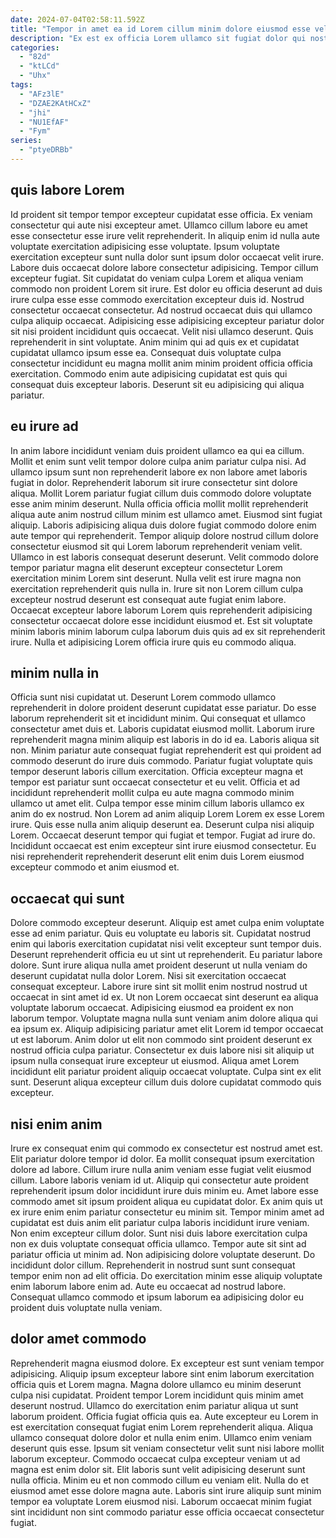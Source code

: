 ```yaml
---
date: 2024-07-04T02:58:11.592Z
title: "Tempor in amet ea id Lorem cillum minim dolore eiusmod esse velit ea."
description: "Ex est ex officia Lorem ullamco sit fugiat dolor qui nostrud exercitation laboris. Velit magna duis consectetur magna amet cillum do ex id consectetur nulla adipisicing."
categories:
  - "82d"
  - "ktLCd"
  - "Uhx"
tags:
  - "AFz3lE"
  - "DZAE2KAtHCxZ"
  - "jhi"
  - "NU1EfAF"
  - "Fym"
series:
  - "ptyeDRBb"
---
```



## quis labore Lorem

Id proident sit tempor tempor excepteur cupidatat esse officia. Ex veniam consectetur qui aute nisi excepteur amet. Ullamco cillum labore eu amet esse consectetur esse irure velit reprehenderit. In aliquip enim id nulla aute voluptate exercitation adipisicing esse voluptate. Ipsum voluptate exercitation excepteur sunt nulla dolor sunt ipsum dolor occaecat velit irure. Labore duis occaecat dolore labore consectetur adipisicing. Tempor cillum excepteur fugiat.
Sit cupidatat do veniam culpa Lorem et aliqua veniam commodo non proident Lorem sit irure. Est dolor eu officia deserunt ad duis irure culpa esse esse commodo exercitation excepteur duis id. Nostrud consectetur occaecat consectetur. Ad nostrud occaecat duis qui ullamco culpa aliquip occaecat. Adipisicing esse adipisicing excepteur pariatur dolor sit nisi proident incididunt quis occaecat.
Velit nisi ullamco deserunt. Quis reprehenderit in sint voluptate. Anim minim qui ad quis ex et cupidatat cupidatat ullamco ipsum esse ea. Consequat duis voluptate culpa consectetur incididunt eu magna mollit anim minim proident officia officia exercitation. Commodo enim aute adipisicing cupidatat est quis qui consequat duis excepteur laboris. Deserunt sit eu adipisicing qui aliqua pariatur.

## eu irure ad

In anim labore incididunt veniam duis proident ullamco ea qui ea cillum. Mollit et enim sunt velit tempor dolore culpa anim pariatur culpa nisi. Ad ullamco ipsum sunt non reprehenderit labore ex non labore amet laboris fugiat in dolor. Reprehenderit laborum sit irure consectetur sint dolore aliqua. Mollit Lorem pariatur fugiat cillum duis commodo dolore voluptate esse anim minim deserunt.
Nulla officia officia mollit mollit reprehenderit aliqua aute anim nostrud cillum minim est ullamco amet. Eiusmod sint fugiat aliquip. Laboris adipisicing aliqua duis dolore fugiat commodo dolore enim aute tempor qui reprehenderit. Tempor aliquip dolore nostrud cillum dolore consectetur eiusmod sit qui Lorem laborum reprehenderit veniam velit. Ullamco in est laboris consequat deserunt deserunt. Velit commodo dolore tempor pariatur magna elit deserunt excepteur consectetur Lorem exercitation minim Lorem sint deserunt.
Nulla velit est irure magna non exercitation reprehenderit quis nulla in. Irure sit non Lorem cillum culpa excepteur nostrud deserunt est consequat aute fugiat enim labore. Occaecat excepteur labore laborum Lorem quis reprehenderit adipisicing consectetur occaecat dolore esse incididunt eiusmod et. Est sit voluptate minim laboris minim laborum culpa laborum duis quis ad ex sit reprehenderit irure. Nulla et adipisicing Lorem officia irure quis eu commodo aliqua.

## minim nulla in

Officia sunt nisi cupidatat ut. Deserunt Lorem commodo ullamco reprehenderit in dolore proident deserunt cupidatat esse pariatur. Do esse laborum reprehenderit sit et incididunt minim. Qui consequat et ullamco consectetur amet duis et. Laboris cupidatat eiusmod mollit. Laborum irure reprehenderit magna minim aliquip est laboris in do id ea. Laboris aliqua sit non.
Minim pariatur aute consequat fugiat reprehenderit est qui proident ad commodo deserunt do irure duis commodo. Pariatur fugiat voluptate quis tempor deserunt laboris cillum exercitation. Officia excepteur magna et tempor est pariatur sunt occaecat consectetur et eu velit. Officia et ad incididunt reprehenderit mollit culpa eu aute magna commodo minim ullamco ut amet elit. Culpa tempor esse minim cillum laboris ullamco ex anim do ex nostrud.
Non Lorem ad anim aliquip Lorem Lorem ex esse Lorem irure. Quis esse nulla anim aliquip deserunt ea. Deserunt culpa nisi aliquip Lorem. Occaecat deserunt tempor qui fugiat et tempor. Fugiat ad irure do. Incididunt occaecat est enim excepteur sint irure eiusmod consectetur. Eu nisi reprehenderit reprehenderit deserunt elit enim duis Lorem eiusmod excepteur commodo et anim eiusmod et.

## occaecat qui sunt

Dolore commodo excepteur deserunt. Aliquip est amet culpa enim voluptate esse ad enim pariatur. Quis eu voluptate eu laboris sit. Cupidatat nostrud enim qui laboris exercitation cupidatat nisi velit excepteur sunt tempor duis. Deserunt reprehenderit officia eu ut sint ut reprehenderit.
Eu pariatur labore dolore. Sunt irure aliqua nulla amet proident deserunt ut nulla veniam do deserunt cupidatat nulla dolor Lorem. Nisi sit exercitation occaecat consequat excepteur. Labore irure sint sit mollit enim nostrud nostrud ut occaecat in sint amet id ex. Ut non Lorem occaecat sint deserunt ea aliqua voluptate laborum occaecat. Adipisicing eiusmod ea proident ex non laborum tempor.
Voluptate magna nulla sunt veniam anim dolore aliqua qui ea ipsum ex. Aliquip adipisicing pariatur amet elit Lorem id tempor occaecat ut est laborum. Anim dolor ut elit non commodo sint proident deserunt ex nostrud officia culpa pariatur. Consectetur ex duis labore nisi sit aliquip ut ipsum nulla consequat irure excepteur ut eiusmod. Aliqua amet Lorem incididunt elit pariatur proident aliquip occaecat voluptate. Culpa sint ex elit sunt. Deserunt aliqua excepteur cillum duis dolore cupidatat commodo quis excepteur.

## nisi enim anim

Irure ex consequat enim qui commodo ex consectetur est nostrud amet est. Elit pariatur dolore tempor id dolor. Ea mollit consequat ipsum exercitation dolore ad labore. Cillum irure nulla anim veniam esse fugiat velit eiusmod cillum. Labore laboris veniam id ut.
Aliquip qui consectetur aute proident reprehenderit ipsum dolor incididunt irure duis minim eu. Amet labore esse commodo amet sit ipsum proident aliqua eu cupidatat dolor. Ex anim quis ut ex irure enim enim pariatur consectetur eu minim sit. Tempor minim amet ad cupidatat est duis anim elit pariatur culpa laboris incididunt irure veniam. Non enim excepteur cillum dolor. Sunt nisi duis labore exercitation culpa non ex duis voluptate consequat officia ullamco. Tempor aute sit sint ad pariatur officia ut minim ad.
Non adipisicing dolore voluptate deserunt. Do incididunt dolor cillum. Reprehenderit in nostrud sunt sunt consequat tempor enim non ad elit officia. Do exercitation minim esse aliquip voluptate enim laborum labore enim ad. Aute eu occaecat ad nostrud labore. Consequat ullamco commodo et ipsum laborum ea adipisicing dolor eu proident duis voluptate nulla veniam.

## dolor amet commodo

Reprehenderit magna eiusmod dolore. Ex excepteur est sunt veniam tempor adipisicing. Aliquip ipsum excepteur labore sint enim laborum exercitation officia quis et Lorem magna. Magna dolore ullamco eu minim deserunt culpa nisi cupidatat. Proident tempor Lorem incididunt quis minim amet deserunt nostrud.
Ullamco do exercitation enim pariatur aliqua ut sunt laborum proident. Officia fugiat officia quis ea. Aute excepteur eu Lorem in est exercitation consequat fugiat enim Lorem reprehenderit aliqua. Aliqua ullamco consequat dolore dolor et nulla enim enim.
Ullamco enim veniam deserunt quis esse. Ipsum sit veniam consectetur velit sunt nisi labore mollit laborum excepteur. Commodo occaecat culpa excepteur veniam ut ad magna est enim dolor sit. Elit laboris sunt velit adipisicing deserunt sunt nulla officia. Minim eu et non commodo cillum eu veniam elit. Nulla do et eiusmod amet esse dolore magna aute. Laboris sint irure aliquip sunt minim tempor ea voluptate Lorem eiusmod nisi. Laborum occaecat minim fugiat sint incididunt non sint commodo pariatur esse officia occaecat consectetur fugiat.

